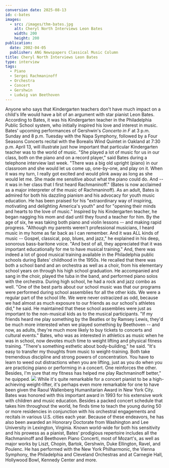 ```yaml
---
conversion date: 2025-08-13
id: c-bates
images:
  - src: /images/thm-bates.jpg
    alt: Cheryl North Interviews Leon Bates
    width: 200
    height: 200
publication:
  date: 2002-04-05
  publisher: ANG Newspapers Classical Music Column
title: Cheryl North Interviews Leon Bates
type: interview
tags:
  - Piano
  - Sergei Rachmaninoff
  - Orchestra
  - Concert
  - Gershwin
  - Ludwig van Beethoven
---
```

Anyone who says that Kindergarten teachers don't have much impact on a child's life would have a bit of an argument with star pianist Leon Bates. According to Bates, it was his Kindergarten teacher in the Philadelphia Public School system, who initially inspired his love and interest in music. Bates' upcoming performances of Gershwin's *Concerto in F* at 3 p.m. Sunday and 8 p.m. Tuesday with the Napa Symphony, followed by a Four Seasons Concerts recital with the Borealis Wind Quintet in Oakland at 7:30 p.m. April 13, will illustrate just how important that particular Kindergarten teacher was to the world of music. "She played a lot of music for us in our class, both on the piano and on a record player," said Bates during a telephone interview last week. "There was a big old upright (piano) in our classroom and she would let us come up, one-by-one, and play on it. When it was my turn, I really got excited and would plink away as long as she would let me. She made me sensitive about what the piano could do. And -- it was in her class that I first heard Rachmaninoff." (Bates is now acclaimed as a major interpreter of the music of Rachmaninoff). As an adult, Bates is admired for both his dazzling pianism and his advocacy for youth music education. He has been praised for his "extraordinary way of inspiring, motivating and delighting America's youth" and for "opening their minds and hearts to the love of music." Inspired by his Kindergarten teacher, he began nagging his mom and dad until they found a teacher for him. By the age of six, he was taking both piano and violin lessons -- and making rapid progress. "Although my parents weren't professional musicians, I heard music in my home as far back as I can remember. And it was ALL kinds of music -- Gospel, classical, pop, blues, and jazz," he explained in his deep, sonorous bass-baritone voice. "And best of all, they appreciated that it was important educationally for me to have musical training." And, there was indeed a lot of good musical training available in the Philadelphia public schools during Bates' childhood in the 1950s. He recalled that there was both a school band and an orchestra as well as a choir, from his elementary school years on through his high school graduation. He accompanied and sang in the choir, played the tuba in the band, and performed piano solos with the orchestra. During high school, he had a rock and jazz combo as well. "One of the best parts about our school music was that our programs were performed during school assemblies for all the other kids. We were a regular part of the school life. We were never ostracized as odd, because we had almost as much exposure to our friends as our school's athletes did," he said. He maintained that these school assemblies were just as important to the non-musical kids as to the musical participants. "If my friends heard me play something by the Beatles or by Ramsey Lewis, they'd be much more interested when we played something by Beethoven -- and now, as adults, they're much more likely to buy tickets to concerts and cultural events." Bates, who was as interested in athletics as music when he was in school, now devotes much time to weight lifting and physical fitness training. "There's something esthetic about body-building," he said. "It's easy to transfer my thoughts from music to weight-training. Both take tremendous discipline and strong powers of concentration. You have to learn to weed out distractions when you are lifting, just as you do when you are practicing piano or performing in a concert. One reinforces the other. Besides, I'm sure that my fitness has helped me play Rachmaninoff better," he quipped. ![](/images/leon-bates.jpg) While it's quite remarkable for a concert pianist to be a high-achieving weight-lifter, it's perhaps even more remarkable for one to have been given the Raoul Wallenberg Humanitarian Award in New York City. Bates was honored with this important award in 1993 for his extensive work with children and music education. Besides a packed concert schedule that takes him throughout the world, he finds time to teach the young during 50 or more residencies in conjunction with his orchestral engagements and recitals in various U.S. cities each year. Because of these endeavors, he has also been awarded an Honorary Doctorate from Washington and Lee University in Lexington, Virginia. Known world-wide for both his sensitivity and his prowess as a pianist, Bates' prodigious repertoire includes all the Rachmaninoff and Beethoven Piano Concerti, most of Mozart's, as well as major works by Liszt, Chopin, Bartok, Gershwin, Duke Ellington, Ravel, and Poulenc. He has performed with the New York Philharmonic, the Vienna Symphony, the Philadelphia and Cleveland Orchestras and at Carnegie Hall, Hollywood Bowl, Kennedy Center and more.